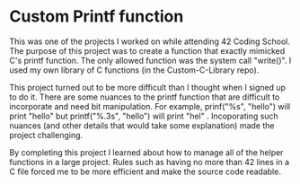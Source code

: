 # Custom Printf function

This was one of the projects I worked on while attending 42 Coding School. The purpose of this project was to create a function that exactly mimicked C's printf function.
The only allowed function was the system call "write()". I used my own library of C functions (in the Custom-C-Library repo).

This project turned out to be more difficult than I thought when I signed up to do it. There are some nuances to the printf function that are difficult to incorporate 
and need bit manipulation. For example, prinf("%s", "hello") will print "hello" but printf("%.3s", "hello") will print "hel" . Incoporating such nuances (and other
details that would take some explanation) made the project challenging.

By completing this project I learned about how to manage all of the helper functions in a large project. Rules such as having no more than 42 lines in a C file forced
me to be more efficient and make the source code readable.
